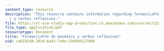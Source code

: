 ```yaml
---
content_type: resource
description: "This resource contains information regarding formaci\xF3n de mandatos\
  \ y verbos reflexivos."
file: https://ol-ocw-studio-app-production.s3.amazonaws.com/courses/21g-704-spanish-iv-spring-2005/ca6192d8201d6a437a9a2102d6127988_MIT21G_704S05_mandatos.pdf
file_type: application/pdf
resourcetype: Document
title: "Formaci\xF3n de mandatos y verbos reflexivos"
uid: ca6192d8-201d-6a43-7a9a-2102d6127988
---
```

